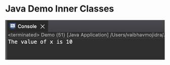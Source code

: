 # Java Demo Inner Classes

[![Vaibhav Mojidra - 1.jpeg](https://raw.githubusercontent.com/VaibhavMojidra/Java---Demo-Inner-Classes/master/output/1.jpeg "Vaibhav Mojidra")](https://vaibhavmojidra.github.io/site/)